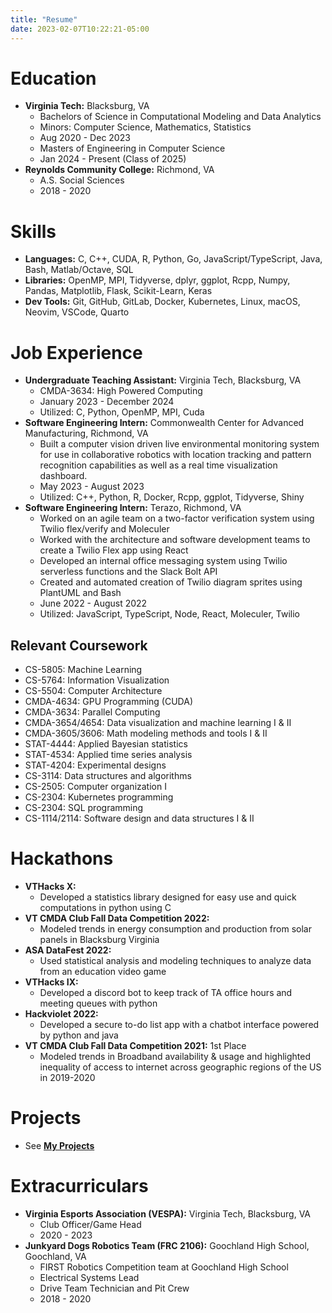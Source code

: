 ```yaml
---
title: "Resume"
date: 2023-02-07T10:22:21-05:00
---
```


# Education

* **Virginia Tech:** Blacksburg, VA
    * Bachelors of Science in Computational Modeling and Data Analytics
    * Minors: Computer Science, Mathematics, Statistics 
    * Aug 2020 - Dec 2023
    * Masters of Engineering in Computer Science
    * Jan 2024 - Present (Class of 2025)
* **Reynolds Community College:** Richmond, VA
    * A.S. Social Sciences
    * 2018 - 2020


# Skills

* **Languages:** C, C++, CUDA, R, Python, Go, JavaScript/TypeScript, Java, Bash, Matlab/Octave, SQL  
* **Libraries:** OpenMP, MPI, Tidyverse, dplyr, ggplot, Rcpp, Numpy, Pandas, Matplotlib, Flask, Scikit-Learn, Keras  
* **Dev Tools:** Git, GitHub, GitLab, Docker, Kubernetes, Linux, macOS, Neovim, VSCode, Quarto

# Job Experience

* **Undergraduate Teaching Assistant:** Virginia Tech, Blacksburg, VA
    * CMDA-3634: High Powered Computing
    * January 2023 - December 2024
    * Utilized: C, Python, OpenMP, MPI, Cuda
* **Software Engineering Intern:** Commonwealth Center for Advanced Manufacturing, Richmond, VA
    * Built a computer vision driven live environmental monitoring system for use in collaborative robotics with location tracking and pattern recognition capabilities as well as a real time visualization dashboard.
    * May 2023 - August 2023
    * Utilized: C++, Python, R, Docker, Rcpp, ggplot, Tidyverse, Shiny
* **Software Engineering Intern:** Terazo, Richmond, VA
    * Worked on an agile team on a two-factor verification system using Twilio flex/verify and Moleculer
    * Worked with the architecture and software development teams to create a Twilio Flex app using React 
    * Developed an internal office messaging system using Twilio serverless functions and the Slack Bolt API
    * Created and automated creation of Twilio diagram sprites using PlantUML and Bash
    * June 2022 - August 2022
    * Utilized: JavaScript, TypeScript, Node, React, Moleculer, Twilio


## Relevant Coursework

* CS-5805: Machine Learning
* CS-5764: Information Visualization
* CS-5504: Computer Architecture
* CMDA-4634: GPU Programming (CUDA)
* CMDA-3634: Parallel Computing
* CMDA-3654/4654: Data visualization and machine learning I & II
* CMDA-3605/3606: Math modeling methods and tools I & II
* STAT-4444: Applied Bayesian statistics
* STAT-4534: Applied time series analysis
* STAT-4204: Experimental designs
* CS-3114: Data structures and algorithms
* CS-2505: Computer organization I
* CS-2304: Kubernetes programming
* CS-2304: SQL programming
* CS-1114/2114: Software design and data structures I & II


# Hackathons
* **VTHacks X:**
    * Developed a statistics library designed for easy use and quick computations in python using C
* **VT CMDA Club Fall Data Competition 2022:**
    * Modeled trends in energy consumption and production from solar panels in Blacksburg Virginia
* **ASA DataFest 2022:**
    * Used statistical analysis and modeling techniques to analyze data from an education video game
* **VTHacks IX:**
    * Developed a discord bot to keep track of TA office hours and meeting queues with python
* **Hackviolet 2022:**
    * Developed a secure to-do list app with a chatbot interface powered by python and java
* **VT CMDA Club Fall Data Competition 2021:** 1st Place
    * Modeled trends in Broadband availability & usage and highlighted inequality of access to internet across geographic regions of the US in 2019-2020

# Projects
* See **[My Projects](/projects)**

# Extracurriculars
* **Virginia Esports Association (VESPA):** Virginia Tech, Blacksburg, VA
    * Club Officer/Game Head
    * 2020 - 2023
* **Junkyard Dogs Robotics Team (FRC 2106):** Goochland High School, Goochland, VA
    * FIRST Robotics Competition team at Goochland High School
    * Electrical Systems Lead
    * Drive Team Technician and Pit Crew
    * 2018 - 2020

